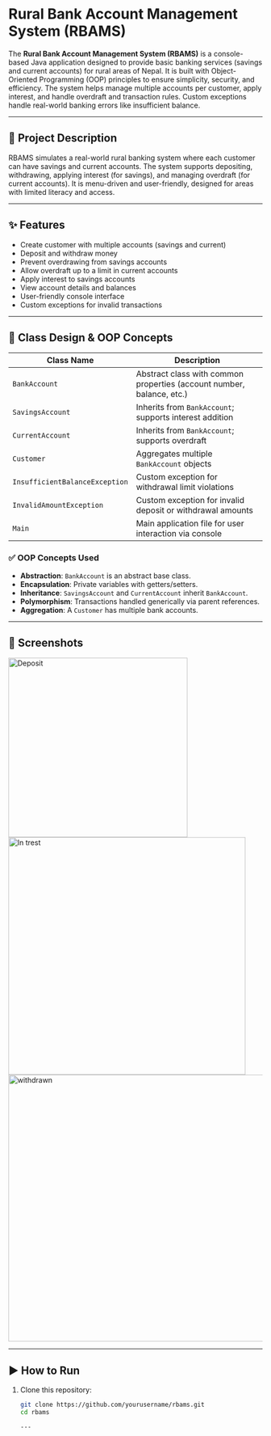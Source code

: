 # Rural Bank Account Management System (RBAMS)

The **Rural Bank Account Management System (RBAMS)** is a console-based Java application designed to provide basic banking services (savings and current accounts) for rural areas of Nepal. It is built with Object-Oriented Programming (OOP) principles to ensure simplicity, security, and efficiency. The system helps manage multiple accounts per customer, apply interest, and handle overdraft and transaction rules. Custom exceptions handle real-world banking errors like insufficient balance.

---

## 📘 Project Description

RBAMS simulates a real-world rural banking system where each customer can have savings and current accounts. The system supports depositing, withdrawing, applying interest (for savings), and managing overdraft (for current accounts). It is menu-driven and user-friendly, designed for areas with limited literacy and access.

---

## ✨ Features

- Create customer with multiple accounts (savings and current)
- Deposit and withdraw money
- Prevent overdrawing from savings accounts
- Allow overdraft up to a limit in current accounts
- Apply interest to savings accounts
- View account details and balances
- User-friendly console interface
- Custom exceptions for invalid transactions

---

## 🧱 Class Design & OOP Concepts

| Class Name              | Description                                                                 |
|------------------------|-----------------------------------------------------------------------------|
| `BankAccount`           | Abstract class with common properties (account number, balance, etc.)      |
| `SavingsAccount`        | Inherits from `BankAccount`; supports interest addition                    |
| `CurrentAccount`        | Inherits from `BankAccount`; supports overdraft                            |
| `Customer`              | Aggregates multiple `BankAccount` objects                                  |
| `InsufficientBalanceException` | Custom exception for withdrawal limit violations                     |
| `InvalidAmountException`       | Custom exception for invalid deposit or withdrawal amounts            |
| `Main`                  | Main application file for user interaction via console                     |

### ✅ OOP Concepts Used

- **Abstraction**: `BankAccount` is an abstract base class.
- **Encapsulation**: Private variables with getters/setters.
- **Inheritance**: `SavingsAccount` and `CurrentAccount` inherit `BankAccount`.
- **Polymorphism**: Transactions handled generically via parent references.
- **Aggregation**: A `Customer` has multiple bank accounts.

---


## 📸 Screenshots
<img width="355" alt="Deposit" src="https://github.com/user-attachments/assets/ddbba634-dabf-4e50-bb2a-2c5adf1d56ef" />

<img width="470" alt="In trest" src="https://github.com/user-attachments/assets/f3887f6a-a552-4997-a4ee-ffbbca746eab" />

<img width="528" alt="withdrawn" src="https://github.com/user-attachments/assets/e5f77afb-7c26-4345-9183-43318f2bdc3f" />

---

## ▶️ How to Run

1. Clone this repository:
   ```bash
   git clone https://github.com/yourusername/rbams.git
   cd rbams

   ---




   
